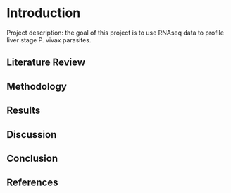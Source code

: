 # Introduction
Project description: the goal of this project is to use RNAseq data to profile liver stage P. vivax parasites.


## Literature Review

## Methodology

## Results

## Discussion

## Conclusion

## References
